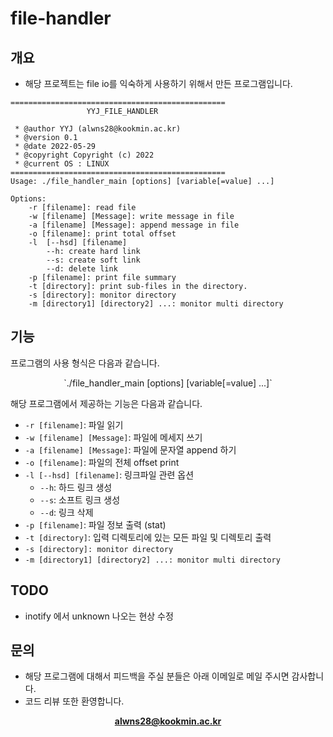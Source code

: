 # file-handler

## 개요

* 해당 프로젝트는 file io를 익숙하게 사용하기 위해서 만든 프로그램입니다. 

```
================================================
                 YYJ_FILE_HANDLER

 * @author YYJ (alwns28@kookmin.ac.kr)
 * @version 0.1
 * @date 2022-05-29
 * @copyright Copyright (c) 2022
 * @current OS : LINUX
================================================
Usage: ./file_handler_main [options] [variable[=value] ...]

Options:
    -r [filename]: read file
    -w [filename] [Message]: write message in file
    -a [filename] [Message]: append message in file
    -o [filename]: print total offset
    -l  [--hsd] [filename]
        --h: create hard link
        --s: create soft link
        --d: delete link
    -p [filename]: print file summary
    -t [directory]: print sub-files in the directory.
    -s [directory]: monitor directory
    -m [directory1] [directory2] ...: monitor multi directory
```


## 기능

프로그램의 사용 형식은 다음과 같습니다.
<center>
`./file_handler_main [options] [variable[=value] ...]`
</center>

해당 프로그램에서 제공하는 기능은 다음과 같습니다.
* `-r [filename]`: 파일 읽기
* `-w [filename] [Message]`: 파일에 메세지 쓰기
* `-a [filename] [Message]`: 파일에 문자열 append 하기
* `-o [filename]`: 파일의 전체 offset print
* `-l [--hsd] [filename]`: 링크파일 관련 옵션
    * `--h`: 하드 링크 생성
    * `--s`: 소프트 링크 생성
    * `--d`: 링크 삭제
* `-p [filename]`: 파일 정보 출력 (stat)
* `-t [directory]`: 입력 디렉토리에 있는 모든 파일 및 디렉토리 출력
* `-s [directory]: monitor directory`
* `-m [directory1] [directory2] ...: monitor multi directory`

## TODO

* inotify 에서 unknown 나오는 현상 수정 

## 문의

* 해당 프로그램에 대해서 피드백을 주실 분들은 아래 이메일로 메일 주시면 감사합니다. 
* 코드 리뷰 또한 환영합니다.
<center>

**alwns28@kookmin.ac.kr**

</center>
